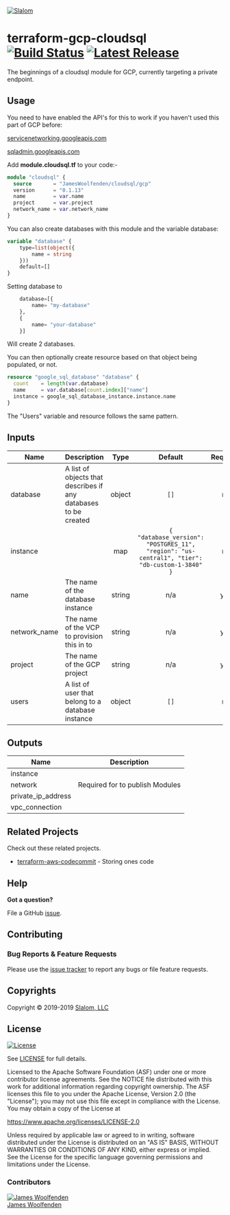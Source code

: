 [![Slalom][logo]](https://slalom.com)

# terraform-gcp-cloudsql [![Build Status](https://api.travis-ci.com/JamesWoolfenden/terraform-gcp-cloudsql.svg?branch=master)](https://travis-ci.com/JamesWoolfenden/terraform-gcp-cloudsql) [![Latest Release](https://img.shields.io/github/release/JamesWoolfenden/terraform-gcp-cloudsql.svg)](https://github.com/JamesWoolfenden/terraform-gcp-cloudsql/releases/latest)

The beginnings of a cloudsql module for GCP, currently targeting a private endpoint.

## Usage

You need to have enabled the API's for this to work if you haven't used this part of GCP before:

[servicenetworking.googleapis.com](https://console.developers.google.com/apis/api/servicenetworking.googleapis.com/overview)

[sqladmin.googleapis.com](https://console.developers.google.com/apis/api/sqladmin.googleapis.com/overview)

Add **module.cloudsql.tf** to your code:-

```terraform
module "cloudsql" {
  source       = "JamesWoolfenden/cloudsql/gcp"
  version      = "0.1.13"
  name         = var.name
  project      = var.project
  network_name = var.network_name
}
```

You can also create databases with this module and the variable database:

```terraform
variable "database" {
    type=list(object({
        name = string
    }))
    default=[]
}
```

Setting database to

```terraform
    database=[{
        name= "my-database"
    },
    {
        name= "your-database"
    }]
```

Will create 2 databases.

You can then optionally create resource based on that object being populated, or not.

```terraform
resource "google_sql_database" "database" {
  count    = length(var.database)
  name     = var.database[count.index]["name"]
  instance = google_sql_database_instance.instance.name
}
```

The "Users" variable and resource follows the same pattern.

<!-- BEGINNING OF PRE-COMMIT-TERRAFORM DOCS HOOK -->
## Inputs

| Name | Description | Type | Default | Required |
|------|-------------|:----:|:-----:|:-----:|
| database | A list of objects that describes if any databases to be created | object | `[]` | no |
| instance |  | map | `{ "database_version": "POSTGRES_11", "region": "us-central1", "tier": "db-custom-1-3840" }` | no |
| name | The name of the database instance | string | n/a | yes |
| network\_name | The name of the VCP to provision this in to | string | n/a | yes |
| project | The name of the GCP project | string | n/a | yes |
| users | A list of user that belong to a database instance | object | `[]` | no |

## Outputs

| Name | Description |
|------|-------------|
| instance |  |
| network | Required for to publish Modules |
| private\_ip\_address |  |
| vpc\_connection |  |

<!-- END OF PRE-COMMIT-TERRAFORM DOCS HOOK -->

## Related Projects

Check out these related projects.

- [terraform-aws-codecommit](https://github.com/jameswoolfenden/terraform-aws-codebuild) - Storing ones code

## Help

**Got a question?**

File a GitHub [issue](https://github.com/jameswoolfenden/terraform-gcp-cloudsql/issues).

## Contributing

### Bug Reports & Feature Requests

Please use the [issue tracker](https://github.com/jameswoolfenden/terraform-gcp-cloudsql/issues) to report any bugs or file feature requests.

## Copyrights

Copyright © 2019-2019 [Slalom, LLC](https://slalom.com)

## License

[![License](https://img.shields.io/badge/License-Apache%202.0-blue.svg)](https://opensource.org/licenses/Apache-2.0)

See [LICENSE](LICENSE) for full details.

Licensed to the Apache Software Foundation (ASF) under one
or more contributor license agreements. See the NOTICE file
distributed with this work for additional information
regarding copyright ownership. The ASF licenses this file
to you under the Apache License, Version 2.0 (the
"License"); you may not use this file except in compliance
with the License. You may obtain a copy of the License at

<https://www.apache.org/licenses/LICENSE-2.0>

Unless required by applicable law or agreed to in writing,
software distributed under the License is distributed on an
"AS IS" BASIS, WITHOUT WARRANTIES OR CONDITIONS OF ANY
KIND, either express or implied. See the License for the
specific language governing permissions and limitations
under the License.

### Contributors

[![James Woolfenden][jameswoolfenden_avatar]][jameswoolfenden_homepage]<br/>[James Woolfenden][jameswoolfenden_homepage]

[jameswoolfenden_homepage]: https://github.com/jameswoolfenden
[jameswoolfenden_avatar]: https://github.com/jameswoolfenden.png?size=150
[logo]: https://gist.githubusercontent.com/JamesWoolfenden/5c457434351e9fe732ca22b78fdd7d5e/raw/15933294ae2b00f5dba6557d2be88f4b4da21201/slalom-logo.png
[website]: https://slalom.com
[github]: https://github.com/jameswoolfenden
[linkedin]: https://www.linkedin.com/company/slalom-consulting/
[twitter]: https://twitter.com/Slalom
[share_twitter]: https://twitter.com/intent/tweet/?text=terraform-gcp-cloudsql&url=https://github.com/jameswoolfenden/terraform-gcp-cloudsql
[share_linkedin]: https://www.linkedin.com/shareArticle?mini=true&title=terraform-gcp-cloudsql&url=https://github.com/jameswoolfenden/terraform-gcp-cloudsql
[share_reddit]: https://reddit.com/submit/?url=https://github.com/jameswoolfenden/terraform-gcp-cloudsql
[share_facebook]: https://facebook.com/sharer/sharer.php?u=https://github.com/jameswoolfenden/terraform-gcp-cloudsql
[share_email]: mailto:?subject=terraform-gcp-cloudsql&body=https://github.com/jameswoolfenden/terraform-gcp-cloudsql
